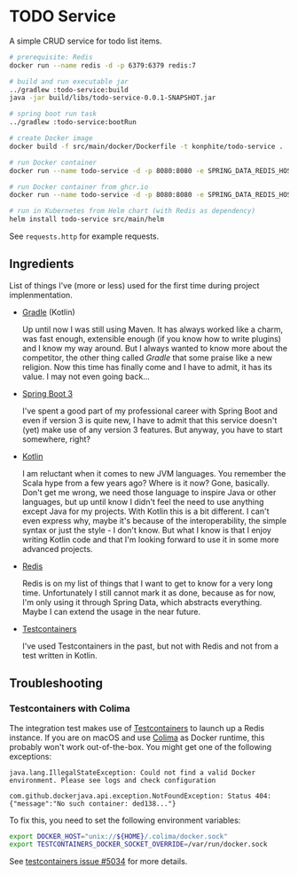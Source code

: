 # TODO Service
A simple CRUD service for todo list items.

```bash
# prerequisite: Redis
docker run --name redis -d -p 6379:6379 redis:7

# build and run executable jar
../gradlew :todo-service:build
java -jar build/libs/todo-service-0.0.1-SNAPSHOT.jar

# spring boot run task
../gradlew :todo-service:bootRun

# create Docker image
docker build -f src/main/docker/Dockerfile -t konphite/todo-service .

# run Docker container
docker run --name todo-service -d -p 8080:8080 -e SPRING_DATA_REDIS_HOST=$HOST konphite/todo-service

# run Docker container from ghcr.io
docker run --name todo-service -d -p 8080:8080 -e SPRING_DATA_REDIS_HOST=$HOST ghcr.io/stphngrtz/konphite/todo-service:latest

# run in Kubernetes from Helm chart (with Redis as dependency)
helm install todo-service src/main/helm
```

See `requests.http` for example requests.


## Ingredients
List of things I've (more or less) used for the first time during project implenmentation.

- [Gradle](https://gradle.org/) (Kotlin)

  Up until now I was still using Maven. It has always worked like a charm, was fast enough, extensible enough (if you know how to write plugins) and I know my way around. But I always wanted to know more about the competitor, the other thing called *Gradle* that some praise like a new religion. Now this time has finally come and I have to admit, it has its value. I may not even going back...

- [Spring Boot 3](https://spring.io/projects/spring-boot)

  I've spent a good part of my professional career with Spring Boot and even if version 3 is quite new, I have to admit that this service doesn't (yet) make use of any version 3 features. But anyway, you have to start somewhere, right?

- [Kotlin](https://kotlinlang.org/)

  I am reluctant when it comes to new JVM languages. You remember the Scala hype from a few years ago? Where is it now? Gone, basically. Don't get me wrong, we need those language to inspire Java or other languages, but up until know I didn't feel the need to use anything except Java for my projects. With Kotlin this is a bit different. I can't even express why, maybe it's because of the interoperability, the simple syntax or just the style - I don't know. But what I know is that I enjoy writing Kotlin code and that I'm looking forward to use it in some more advanced projects.

- [Redis](https://redis.io/)

  Redis is on my list of things that I want to get to know for a very long time. Unfortunately I still cannot mark it as done, because as for now, I'm only using it through Spring Data, which abstracts everything. Maybe I can extend the usage in the near future.

- [Testcontainers](https://www.testcontainers.org/)

  I've used Testcontainers in the past, but not with Redis and not from a test written in Kotlin.

## Troubleshooting
### Testcontainers with Colima
The integration test makes use of [Testcontainers](https://www.testcontainers.org/) to launch up a Redis instance. If you are on macOS and use [Colima](https://github.com/abiosoft/colima) as Docker runtime, this probably won't work out-of-the-box. You might get one of the following exceptions: 

```
java.lang.IllegalStateException: Could not find a valid Docker environment. Please see logs and check configuration
```

```
com.github.dockerjava.api.exception.NotFoundException: Status 404: {"message":"No such container: ded138..."}
```

To fix this, you need to set the following environment variables:

```bash
export DOCKER_HOST="unix://${HOME}/.colima/docker.sock"
export TESTCONTAINERS_DOCKER_SOCKET_OVERRIDE=/var/run/docker.sock
```

See [testcontainers issue #5034](https://github.com/testcontainers/testcontainers-java/issues/5034) for more details.
